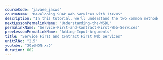 ```yaml
---
courseCode: "javaee_jaxws"
courseName: "Developing SOAP Web Services with JAX-WS"
description: "In this tutorial, we'll understand the two common methodologies for designing and writing web services - the service first (or code first) and the contract first (or WSDL first) approaches."
nextLessonPermalinkName: "Understanding-the-WSDL"
permalinkName: "Service-First-and-Contract-First-Web-Services"
prevLessonPermalinkName: "Adding-Input-Arguments"
title: "Service First and Contract First Web Services"
unitSlNo: "2.5"
youtube: "S0zdMGNrxr0"
duration: 602
---
```

